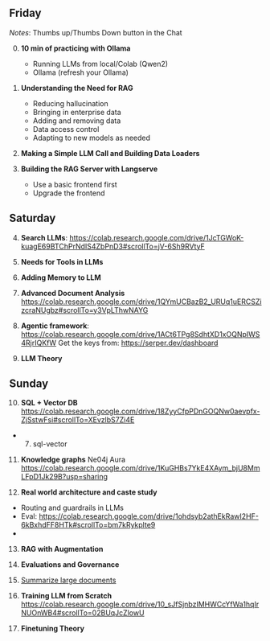 ## Friday

*Notes*: Thumbs up/Thumbs Down button in the Chat

0. **10 min of practicing with Ollama**
   - Running LLMs from local/Colab (Qwen2)
   - Ollama (refresh your Ollama)

1. **Understanding the Need for RAG**
   - Reducing hallucination
   - Bringing in enterprise data
   - Adding and removing data
   - Data access control
   - Adapting to new models as needed

2. **Making a Simple LLM Call and Building Data Loaders**

3. **Building the RAG Server with Langserve**
   - Use a basic frontend first
   - Upgrade the frontend


## Saturday
4. **Search LLMs**: 
https://colab.research.google.com/drive/1JcTGWoK-kuagE69BTChPrNdIS4ZbPnD3#scrollTo=jV-6Sh9RVtyF

5. **Needs for Tools in LLMs**

6. **Adding Memory to LLM**

7. **Advanced Document Analysis**
https://colab.research.google.com/drive/1QYmUCBazB2_URUq1uERCSZizcraNUgbz#scrollTo=y3VpLThwNAYG

8. **Agentic framework**: https://colab.research.google.com/drive/1ACt6TPg8SdhtXD1xOQNpIWS4RjrIQKfW
   Get the keys from: https://serper.dev/dashboard

9. **LLM Theory**

## Sunday

10. **SQL + Vector DB**
https://colab.research.google.com/drive/18ZyyCfpPDnGOQNw0aevpfx-ZjSstwFsi#scrollTo=XEvzlbS7Zi4E

+ 7. sql-vector

11. **Knowledge graphs**
Ne04j Aura
https://colab.research.google.com/drive/1KuGHBs7YkE4XAym_bjU8MmLFpD1Jk29B?usp=sharing

12. **Real world architecture and caste study**
   - Routing and guardrails in LLMs
   - Eval: https://colab.research.google.com/drive/1ohdsyb2athEkRawI2HF-6kBxhdFF8HTk#scrollTo=bm7kRykplte9
   - 
13. **RAG with Augmentation**

14. **Evaluations and Governance**
    
15. [Summarize large documents](https://colab.research.google.com/drive/1c69CkJzFiT9TPGblqIO9ugndzd3nH-Ar?usp=sharing)

16. **Training LLM from Scratch**
https://colab.research.google.com/drive/10_sJfSjnbzIMHWCcYfWa1hqIrNUOnWB4#scrollTo=02BUqJcZlowU

17. **Finetuning Theory**